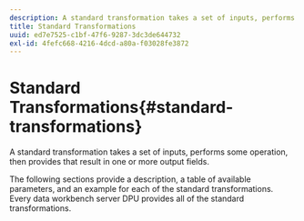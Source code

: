 ```yaml
---
description: A standard transformation takes a set of inputs, performs some operation, then provides that result in one or more output fields.
title: Standard Transformations
uuid: ed7e7525-c1bf-47f6-9287-3dc3de644732
exl-id: 4fefc668-4216-4dcd-a80a-f03028fe3872
---
```

# Standard Transformations{#standard-transformations}

A standard transformation takes a set of inputs, performs some operation, then provides that result in one or more output fields.

 The following sections provide a description, a table of available parameters, and an example for each of the standard transformations. Every data workbench server DPU provides all of the standard transformations.
